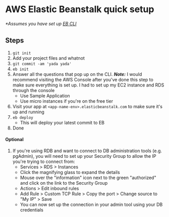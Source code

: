# AWS Elastic Beanstalk quick setup

###### *Assumes you have set up [EB CLI](http://docs.aws.amazon.com/elasticbeanstalk/latest/dg/command-reference-eb.html)

## Steps

1. `git init`
2. Add your project files and whatnot
3. `git commit -am 'yada yada'`
4. `eb init`
5. Answer all the questions that pop up on the CLI. **_Note:_** I would recommend visiting the AWS Console after you've done this step to make sure everything is set up. I had to set up my EC2 instance and RDS through the console
    - Use Sample Application
    - Use micro instances if you're on the free tier
6. Visit your app at `<app-name-env>.elasticbeanstalk.com` to make sure it's up and running
7. `eb deploy`
    - This will deploy your latest commit to EB
8. Done

#### Optional

1. If you're using RDB and want to connect to DB administration tools (e.g. pgAdmin), you will need to set up your Security Group to allow the IP you're trying to connect from:
    - Services > RDS > Instances
    - Click the magnifying glass to expand the details
    - Mouse over the "information" icon next to the green "authorized" and click on the link to the Security Group
    - Actions > Edit inbound rules
    - Add Rule > Custom TCP Rule > Copy the port > Change source to "My IP" > Save
    - You can now set up the connection in your admin tool using your DB credentials